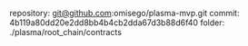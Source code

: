 
repository: git@github.com:omisego/plasma-mvp.git
commit: 4b119a80dd20e2dd8bb4b4cb2dda67d3b88d6f40
folder: ./plasma/root_chain/contracts
